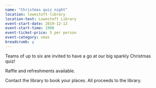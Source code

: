 ```yaml
---
name: "Christmas quiz night"
location: lowestoft-library
location-text: Lowestoft Library
event-start-date: 2019-12-13
event-start-time: 1900
event-ticket-price: 5 per person
event-category: xmas
breadcrumb: y
---
```


Teams of up to six are invited to have a go at our big sparkly Christmas quiz!

Raffle and refreshments available.

Contact the library to book your places. All proceeds to the library.
